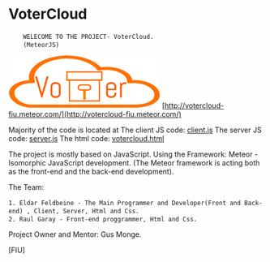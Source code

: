 # VoterCloud

		WELECOME TO THE PROJECT- VoterCloud.
		(MeteorJS)
![Alt text](Documents/UMLDiagrams/Drawing.png?raw=true "VoterCloud")
[http://votercloud-fiu.meteor.com/](http://votercloud-fiu.meteor.com/)

Majority of the code is located at
The client JS code: [client.js](Code/voterCloud/client/client.js)
The server JS code: [server.js](Code/voterCloud/server/server.js)
The html code: [votercloud.html](Code/voterCloud/votercloud.html)

The project is mostly based on JavaScript.
Using the Framework: Meteor - 
Isomorphic JavaScript development.
(The Meteor framework is acting both as the front-end and the back-end development).

The Team:

	1. Eldar Feldbeine - The Main Programmer and Developer(Front and Back-end) , Client, Server, Html and Css.
	2. Raul Garay - Front-end proggrammer, Html and Css.

Project Owner and Mentor:
	Gus Monge.
	

[FIU]
